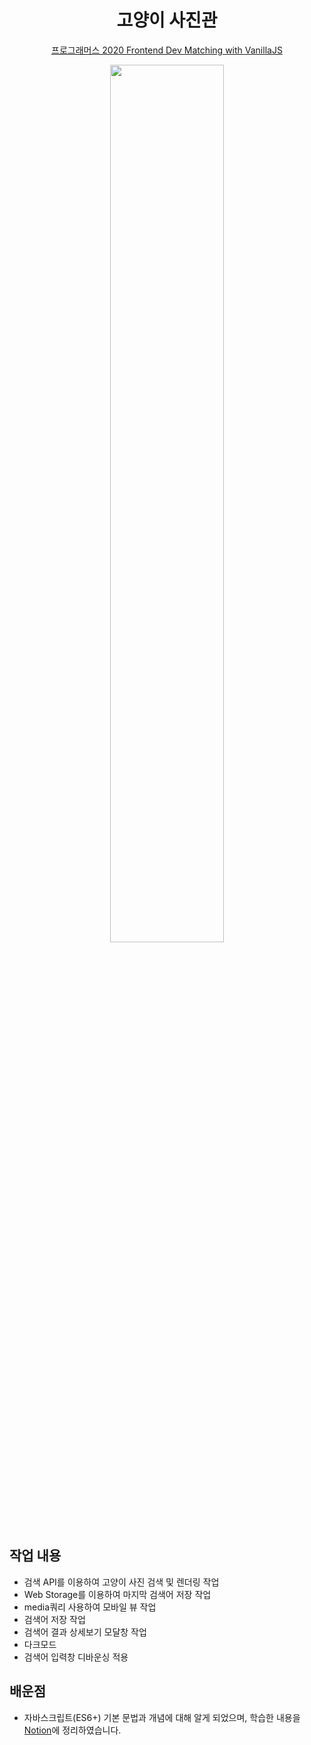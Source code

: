 <h1 align="center">고양이 사진관</h1>
<p align="center"><a href="https://programmers.co.kr/competitions/131/2020-web-fe-first" title="고양이 사진관" target="_blank">프로그래머스 2020 Frontend Dev Matching with VanillaJS</a></p><p align="center"></p>
<div align="center"><img width=60% src="https://user-images.githubusercontent.com/73439375/181865088-37b1e311-ae49-4bee-ac7e-dd6a01105616.png"></div>

## 작업 내용

- 검색 API를 이용하여 고양이 사진 검색 및 렌더링 작업
- Web Storage를 이용하여 마지막 검색어 저장 작업
- media쿼리 사용하여 모바일 뷰 작업 
- 검색어 저장 작업
- 검색어 결과 상세보기 모달창 작업
- 다크모드 
- 검색어 입력창 디바운싱 적용

## 배운점
- 자바스크립트(ES6+) 기본 문법과 개념에 대해 알게 되었으며, 학습한 내용을  <a href="https://geunu97-6.notion.site/Javascript-JS-6c3e9a89885246e99ca33438609b6fd3" title="자바스크립트">Notion</a>에 정리하였습니다.

